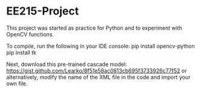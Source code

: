 # EE215-Project
This project was started as practice for Python and to experiment with OpenCV functions.

To compile, run the following in your IDE console:
pip install opencv-python
pip install tk

Next, download this pre-trained cascade model:
https://gist.github.com/Learko/8f51e58ac0813cb695f3733926c77f52
or alternatively, modify the name of the XML file in the code and import your own file.
